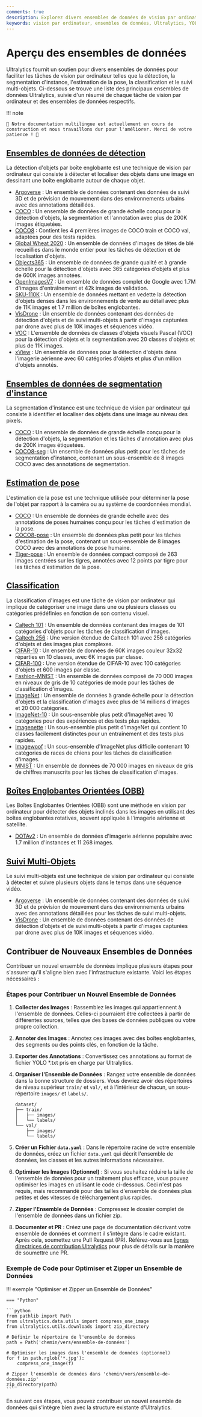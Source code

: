 ```yaml
---
comments: true
description: Explorez divers ensembles de données de vision par ordinateur pris en charge par Ultralytics pour la détection d'objets, la segmentation, l'estimation de la pose, la classification d'images et le suivi multi-objets.
keywords: vision par ordinateur, ensembles de données, Ultralytics, YOLO, détection d'objets, segmentation d'instance, estimation de la pose, classification d'images, suivi multi-objets
---
```


# Aperçu des ensembles de données

Ultralytics fournit un soutien pour divers ensembles de données pour faciliter les tâches de vision par ordinateur telles que la détection, la segmentation d'instance, l'estimation de la pose, la classification et le suivi multi-objets. Ci-dessous se trouve une liste des principaux ensembles de données Ultralytics, suivie d'un résumé de chaque tâche de vision par ordinateur et des ensembles de données respectifs.

!!! note
    
    🚧 Notre documentation multilingue est actuellement en cours de construction et nous travaillons dur pour l'améliorer. Merci de votre patience ! 🙏

## [Ensembles de données de détection](detect/index.md)

La détection d'objets par boîte englobante est une technique de vision par ordinateur qui consiste à détecter et localiser des objets dans une image en dessinant une boîte englobante autour de chaque objet.

- [Argoverse](detect/argoverse.md) : Un ensemble de données contenant des données de suivi 3D et de prévision de mouvement dans des environnements urbains avec des annotations détaillées.
- [COCO](detect/coco.md) : Un ensemble de données de grande échelle conçu pour la détection d'objets, la segmentation et l'annotation avec plus de 200K images étiquetées.
- [COCO8](detect/coco8.md) : Contient les 4 premières images de COCO train et COCO val, adaptées pour des tests rapides.
- [Global Wheat 2020](detect/globalwheat2020.md) : Un ensemble de données d'images de têtes de blé recueillies dans le monde entier pour les tâches de détection et de localisation d'objets.
- [Objects365](detect/objects365.md) : Un ensemble de données de grande qualité et à grande échelle pour la détection d'objets avec 365 catégories d'objets et plus de 600K images annotées.
- [OpenImagesV7](detect/open-images-v7.md) : Un ensemble de données complet de Google avec 1.7M d'images d'entraînement et 42k images de validation.
- [SKU-110K](detect/sku-110k.md) : Un ensemble de données mettant en vedette la détection d'objets denses dans les environnements de vente au détail avec plus de 11K images et 1.7 million de boîtes englobantes.
- [VisDrone](detect/visdrone.md) : Un ensemble de données contenant des données de détection d'objets et de suivi multi-objets à partir d'images capturées par drone avec plus de 10K images et séquences vidéo.
- [VOC](detect/voc.md) : L'ensemble de données de classes d'objets visuels Pascal (VOC) pour la détection d'objets et la segmentation avec 20 classes d'objets et plus de 11K images.
- [xView](detect/xview.md) : Un ensemble de données pour la détection d'objets dans l'imagerie aérienne avec 60 catégories d'objets et plus d'un million d'objets annotés.

## [Ensembles de données de segmentation d'instance](segment/index.md)

La segmentation d'instance est une technique de vision par ordinateur qui consiste à identifier et localiser des objets dans une image au niveau des pixels.

- [COCO](segment/coco.md) : Un ensemble de données de grande échelle conçu pour la détection d'objets, la segmentation et les tâches d'annotation avec plus de 200K images étiquetées.
- [COCO8-seg](segment/coco8-seg.md) : Un ensemble de données plus petit pour les tâches de segmentation d'instance, contenant un sous-ensemble de 8 images COCO avec des annotations de segmentation.

## [Estimation de pose](pose/index.md)

L'estimation de la pose est une technique utilisée pour déterminer la pose de l'objet par rapport à la caméra ou au système de coordonnées mondial.

- [COCO](pose/coco.md) : Un ensemble de données de grande échelle avec des annotations de poses humaines conçu pour les tâches d'estimation de la pose.
- [COCO8-pose](pose/coco8-pose.md) : Un ensemble de données plus petit pour les tâches d'estimation de la pose, contenant un sous-ensemble de 8 images COCO avec des annotations de pose humaine.
- [Tiger-pose](pose/tiger-pose.md) : Un ensemble de données compact composé de 263 images centrées sur les tigres, annotées avec 12 points par tigre pour les tâches d'estimation de la pose.

## [Classification](classify/index.md)

La classification d'images est une tâche de vision par ordinateur qui implique de catégoriser une image dans une ou plusieurs classes ou catégories prédéfinies en fonction de son contenu visuel.

- [Caltech 101](classify/caltech101.md) : Un ensemble de données contenant des images de 101 catégories d'objets pour les tâches de classification d'images.
- [Caltech 256](classify/caltech256.md) : Une version étendue de Caltech 101 avec 256 catégories d'objets et des images plus complexes.
- [CIFAR-10](classify/cifar10.md) : Un ensemble de données de 60K images couleur 32x32 réparties en 10 classes, avec 6K images par classe.
- [CIFAR-100](classify/cifar100.md) : Une version étendue de CIFAR-10 avec 100 catégories d'objets et 600 images par classe.
- [Fashion-MNIST](classify/fashion-mnist.md) : Un ensemble de données composé de 70 000 images en niveaux de gris de 10 catégories de mode pour les tâches de classification d'images.
- [ImageNet](classify/imagenet.md) : Un ensemble de données à grande échelle pour la détection d'objets et la classification d'images avec plus de 14 millions d'images et 20 000 catégories.
- [ImageNet-10](classify/imagenet10.md) : Un sous-ensemble plus petit d'ImageNet avec 10 catégories pour des expériences et des tests plus rapides.
- [Imagenette](classify/imagenette.md) : Un sous-ensemble plus petit d'ImageNet qui contient 10 classes facilement distinctes pour un entraînement et des tests plus rapides.
- [Imagewoof](classify/imagewoof.md) : Un sous-ensemble d'ImageNet plus difficile contenant 10 catégories de races de chiens pour les tâches de classification d'images.
- [MNIST](classify/mnist.md) : Un ensemble de données de 70 000 images en niveaux de gris de chiffres manuscrits pour les tâches de classification d'images.

## [Boîtes Englobantes Orientées (OBB)](obb/index.md)

Les Boîtes Englobantes Orientées (OBB) sont une méthode en vision par ordinateur pour détecter des objets inclinés dans les images en utilisant des boîtes englobantes rotatives, souvent appliquée à l'imagerie aérienne et satellite.

- [DOTAv2](obb/dota-v2.md) : Un ensemble de données d'imagerie aérienne populaire avec 1.7 million d'instances et 11 268 images.

## [Suivi Multi-Objets](track/index.md)

Le suivi multi-objets est une technique de vision par ordinateur qui consiste à détecter et suivre plusieurs objets dans le temps dans une séquence vidéo.

- [Argoverse](detect/argoverse.md) : Un ensemble de données contenant des données de suivi 3D et de prévision de mouvement dans des environnements urbains avec des annotations détaillées pour les tâches de suivi multi-objets.
- [VisDrone](detect/visdrone.md) : Un ensemble de données contenant des données de détection d'objets et de suivi multi-objets à partir d'images capturées par drone avec plus de 10K images et séquences vidéo.

## Contribuer de Nouveaux Ensembles de Données

Contribuer un nouvel ensemble de données implique plusieurs étapes pour s'assurer qu'il s'aligne bien avec l'infrastructure existante. Voici les étapes nécessaires :

### Étapes pour Contribuer un Nouvel Ensemble de Données

1. **Collecter des Images** : Rassemblez les images qui appartiennent à l'ensemble de données. Celles-ci pourraient être collectées à partir de différentes sources, telles que des bases de données publiques ou votre propre collection.

2. **Annoter des Images** : Annotez ces images avec des boîtes englobantes, des segments ou des points clés, en fonction de la tâche.

3. **Exporter des Annotations** : Convertissez ces annotations au format de fichier YOLO *.txt pris en charge par Ultralytics.

4. **Organiser l'Ensemble de Données** : Rangez votre ensemble de données dans la bonne structure de dossiers. Vous devriez avoir des répertoires de niveau supérieur `train/` et `val/`, et à l'intérieur de chacun, un sous-répertoire `images/` et `labels/`.

    ```
    dataset/
    ├── train/
    │   ├── images/
    │   └── labels/
    └── val/
        ├── images/
        └── labels/
    ```

5. **Créer un Fichier `data.yaml`** : Dans le répertoire racine de votre ensemble de données, créez un fichier `data.yaml` qui décrit l'ensemble de données, les classes et les autres informations nécessaires.

6. **Optimiser les Images (Optionnel)** : Si vous souhaitez réduire la taille de l'ensemble de données pour un traitement plus efficace, vous pouvez optimiser les images en utilisant le code ci-dessous. Ceci n'est pas requis, mais recommandé pour des tailles d'ensemble de données plus petites et des vitesses de téléchargement plus rapides.

7. **Zipper l'Ensemble de Données** : Compressez le dossier complet de l'ensemble de données dans un fichier zip.

8. **Documenter et PR** : Créez une page de documentation décrivant votre ensemble de données et comment il s'intègre dans le cadre existant. Après cela, soumettez une Pull Request (PR). Référez-vous aux [lignes directrices de contribution Ultralytics](https://docs.ultralytics.com/help/contributing) pour plus de détails sur la manière de soumettre une PR.

### Exemple de Code pour Optimiser et Zipper un Ensemble de Données

!!! exemple "Optimiser et Zipper un Ensemble de Données"

    === "Python"

    ```python
    from pathlib import Path
    from ultralytics.data.utils import compress_one_image
    from ultralytics.utils.downloads import zip_directory

    # Définir le répertoire de l'ensemble de données
    path = Path('chemin/vers/ensemble-de-données')

    # Optimiser les images dans l'ensemble de données (optionnel)
    for f in path.rglob('*.jpg'):
        compress_one_image(f)

    # Zipper l'ensemble de données dans 'chemin/vers/ensemble-de-données.zip'
    zip_directory(path)
    ```

En suivant ces étapes, vous pouvez contribuer un nouvel ensemble de données qui s'intègre bien avec la structure existante d'Ultralytics.
